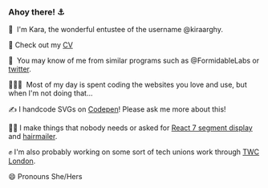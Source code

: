 ### Ahoy there! ⚓️

🥳 &nbsp;I'm Kara, the wonderful entustee of the username @kiraarghy.

📄&nbsp;Check out my [CV](https://github.com/kiraarghy/cv/blob/master/README.md)

🎥 &nbsp;You may know of me from similar programs such as @FormidableLabs or [twitter](https://twitter.com/KiraArghy).

👩🏻‍💻 &nbsp;Most of my day is spent coding the websites you love and use, but when I'm not doing that...

✍️&nbsp;I handcode SVGs on [Codepen](https://codepen.io/collection/AZvEzJ)! Please ask me more about this!

🤷‍♀️&nbsp;I make things that nobody needs or asked for [React 7 segment display](https://codesandbox.io/s/sevensegmentexample-wcpg2) and [hairmailer](https://github.com/kiraarghy/hairMailer).

✊&nbsp;I'm also probably working on some sort of tech unions work through [TWC London](https://twitter.com/TechWorkersLDN).

😄&nbsp;Pronouns She/Hers
